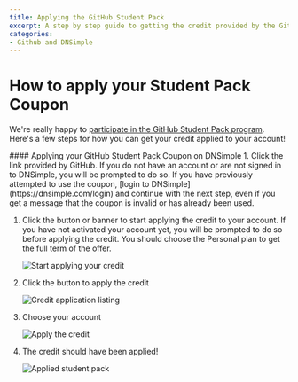 ```yaml
---
title: Applying the GitHub Student Pack
excerpt: A step by step guide to getting the credit provided by the GitHub Student Pack
categories:
- Github and DNSimple
---
```


# How to apply your Student Pack Coupon

We're really happy to [participate in the GitHub Student Pack program][1]. Here's a few steps for how you can get your credit applied to your account!

<div class="section-steps" markdown="1">
#### Applying your GitHub Student Pack Coupon on DNSimple
1. Click the link provided by GitHub. If you do not have an account or are not signed in to DNSimple, you will be prompted to do so. If you have previously attempted to use the coupon, [login to DNSimple](https://dnsimple.com/login) and continue with the next step, even if you get a message that the coupon is invalid or has already been used.

1. Click the button or banner to start applying the credit to your account. If you have not activated your account yet, you will be prompted to do so before applying the credit. You should choose the Personal plan to get the full term of the offer.

    ![Start applying your credit](/files/student-pack-start-applying-credit.png)

1. Click the button to apply the credit

    ![Credit application listing](/files/student-pack-apply-credit-listing.png)

1. Choose your account

    ![Apply the credit](/files/student-pack-apply-credit.png)

1. The credit should have been applied!

    ![Applied student pack](/files/student-pack-applied.png)
</div>

  [1]:https://dnsimple.com/github_coupons

